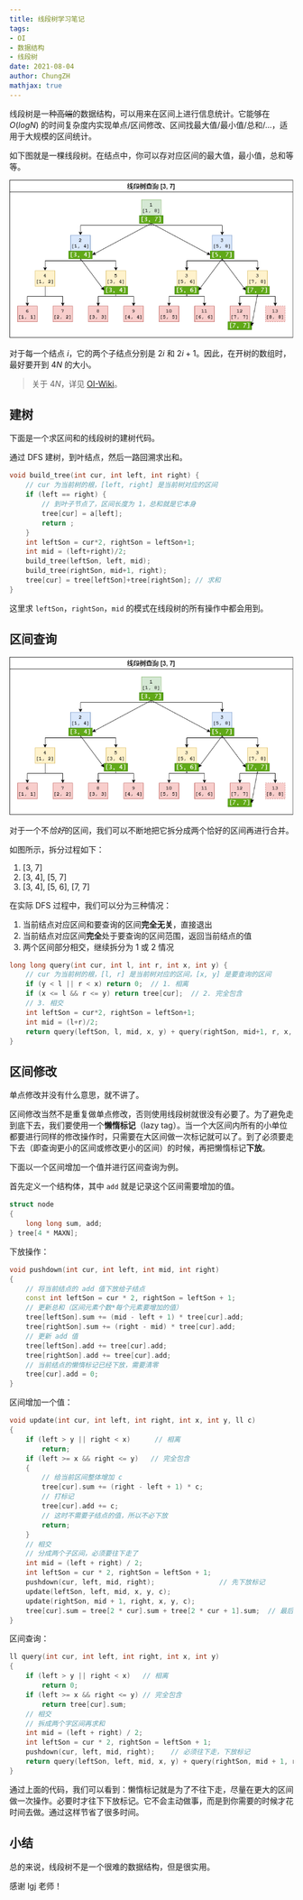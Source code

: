 ```yaml
---
title: 线段树学习笔记
tags:
- OI
- 数据结构
- 线段树
date: 2021-08-04
author: ChungZH
mathjax: true
---
```


线段树是一种~~高端~~的数据结构，可以用来在区间上进行信息统计。它能够在 $O(logN)$ 的时间复杂度内实现单点/区间修改、区间找最大值/最小值/总和/...，适用于大规模的区间统计。

如下图就是一棵线段树。在结点中，你可以存对应区间的最大值，最小值，总和等等。

![线段树](https://github.com/ChungZH/img/blob/main/segtree/segtree-1.png?raw=true)

对于每一个结点 $i$，它的两个子结点分别是 $2i$ 和 $2i+1$。因此，在开树的数组时，最好要开到 $4N$ 的大小。

> 关于 $4N$，详见 [OI-Wiki](https://oi-wiki.org/ds/seg/)。

## 建树

下面是一个求区间和的线段树的建树代码。

通过 DFS 建树，到叶结点，然后一路回溯求出和。

```cpp
void build_tree(int cur, int left, int right) {
    // cur 为当前树的根，[left, right] 是当前树对应的区间
	if (left == right) {
		// 到叶子节点了，区间长度为 1，总和就是它本身
		tree[cur] = a[left];
		return ;
	}
	int leftSon = cur*2, rightSon = leftSon+1;
	int mid = (left+right)/2;
	build_tree(leftSon, left, mid);
	build_tree(rightSon, mid+1, right);
	tree[cur] = tree[leftSon]+tree[rightSon]; // 求和
}
```

这里求 `leftSon`，`rightSon`，`mid` 的模式在线段树的所有操作中都会用到。

## 区间查询

![线段树查询](https://github.com/ChungZH/img/blob/main/segtree/segtree-2.png?raw=true)

对于一个不*恰好*的区间，我们可以不断地把它拆分成两个恰好的区间再进行合并。

如图所示，拆分过程如下：

1. [3, 7]
2. [3, 4], [5, 7]
3. [3, 4], [5, 6], [7, 7]

在实际 DFS 过程中，我们可以分为三种情况：

1. 当前结点对应区间和要查询的区间**完全无关**，直接退出
2. 当前结点对应区间**完全**处于要查询的区间范围，返回当前结点的值
3. 两个区间部分相交，继续拆分为 1 或 2 情况

```cpp
long long query(int cur, int l, int r, int x, int y) {
	// cur 为当前树的根，[l, r] 是当前树对应的区间，[x, y] 是要查询的区间
	if (y < l || r < x) return 0;  // 1. 相离
	if (x <= l && r <= y) return tree[cur];  // 2. 完全包含
	// 3. 相交
	int leftSon = cur*2, rightSon = leftSon+1;
	int mid = (l+r)/2;
	return query(leftSon, l, mid, x, y) + query(rightSon, mid+1, r, x, y); // 求和
}
```

## 区间修改

单点修改并没有什么意思，就不讲了。

区间修改当然不是重复做单点修改，否则使用线段树就很没有必要了。为了避免走到底下去，我们要使用一个**懒惰标记**（lazy tag）。当一个大区间内所有的小单位都要进行同样的修改操作时，只需要在大区间做一次标记就可以了。到了必须要走下去（即查询更小的区间或修改更小的区间）的时候，再把懒惰标记**下放**。

下面以一个区间增加一个值并进行区间查询为例。

首先定义一个结构体，其中 `add` 就是记录这个区间需要增加的值。

```cpp
struct node
{
    long long sum, add;
} tree[4 * MAXN];
```
下放操作：

```cpp
void pushdown(int cur, int left, int mid, int right)
{
    // 将当前结点的 add 值下放给子结点
    const int leftSon = cur * 2, rightSon = leftSon + 1;
	// 更新总和（区间元素个数*每个元素要增加的值）
    tree[leftSon].sum += (mid - left + 1) * tree[cur].add;
    tree[rightSon].sum += (right - mid) * tree[cur].add;
	// 更新 add 值
    tree[leftSon].add += tree[cur].add;
    tree[rightSon].add += tree[cur].add;
	// 当前结点的懒惰标记已经下放，需要清零
    tree[cur].add = 0;
}
```

区间增加一个值：

```cpp
void update(int cur, int left, int right, int x, int y, ll c)
{
    if (left > y || right < x)      // 相离
        return;
    if (left >= x && right <= y)   // 完全包含 
    {
		// 给当前区间整体增加 c
        tree[cur].sum += (right - left + 1) * c;
		// 打标记
        tree[cur].add += c;
		// 这时不需要子结点的值，所以不必下放
        return;
    }
	// 相交
	// 分成两个子区间，必须要往下走了
    int mid = (left + right) / 2;
    int leftSon = cur * 2, rightSon = leftSon + 1;
    pushdown(cur, left, mid, right);                // 先下放标记
    update(leftSon, left, mid, x, y, c);
    update(rightSon, mid + 1, right, x, y, c);
    tree[cur].sum = tree[2 * cur].sum + tree[2 * cur + 1].sum;  // 最后汇总总和
}
```

区间查询：

```cpp
ll query(int cur, int left, int right, int x, int y)
{
    if (left > y || right < x)   // 相离
        return 0;
    if (left >= x && right <= y) // 完全包含
        return tree[cur].sum;
	// 相交
	// 拆成两个字区间再求和
    int mid = (left + right) / 2;
    int leftSon = cur * 2, rightSon = leftSon + 1;
    pushdown(cur, left, mid, right);    // 必须往下走，下放标记
    return query(leftSon, left, mid, x, y) + query(rightSon, mid + 1, right, x, y);
}
```

通过上面的代码，我们可以看到：懒惰标记就是为了不往下走，尽量在更大的区间做一次操作。必要时才往下下放标记。它不会主动做事，而是到你需要的时候才花时间去做。通过这样节省了很多时间。

## 小结

总的来说，线段树不是一个很难的数据结构，但是很实用。

感谢 lgj 老师！